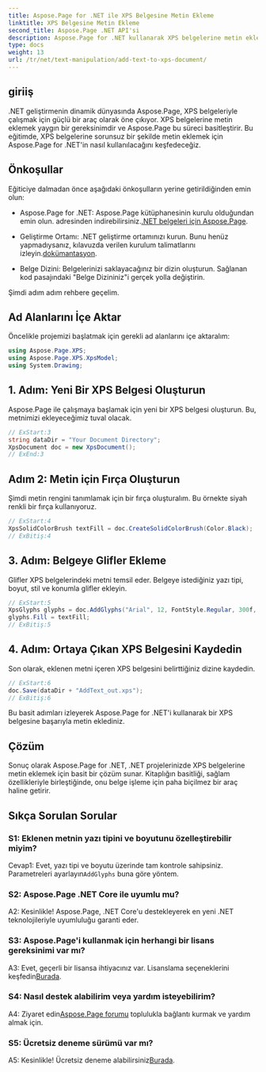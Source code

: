 ```yaml
---
title: Aspose.Page for .NET ile XPS Belgesine Metin Ekleme
linktitle: XPS Belgesine Metin Ekleme
second_title: Aspose.Page .NET API'si
description: Aspose.Page for .NET kullanarak XPS belgelerine metin eklemeye ilişkin adım adım kılavuzu keşfedin. .NET projelerinizi zahmetsizce geliştirin.
type: docs
weight: 13
url: /tr/net/text-manipulation/add-text-to-xps-document/
---
```

## giriiş

.NET geliştirmenin dinamik dünyasında Aspose.Page, XPS belgeleriyle çalışmak için güçlü bir araç olarak öne çıkıyor. XPS belgelerine metin eklemek yaygın bir gereksinimdir ve Aspose.Page bu süreci basitleştirir. Bu eğitimde, XPS belgelerine sorunsuz bir şekilde metin eklemek için Aspose.Page for .NET'in nasıl kullanılacağını keşfedeceğiz.

## Önkoşullar

Eğiticiye dalmadan önce aşağıdaki önkoşulların yerine getirildiğinden emin olun:

- Aspose.Page for .NET: Aspose.Page kütüphanesinin kurulu olduğundan emin olun. adresinden indirebilirsiniz.[.NET belgeleri için Aspose.Page](https://reference.aspose.com/page/net/).

-  Geliştirme Ortamı: .NET geliştirme ortamınızı kurun. Bunu henüz yapmadıysanız, kılavuzda verilen kurulum talimatlarını izleyin.[dokümantasyon](https://reference.aspose.com/page/net/).

- Belge Dizini: Belgelerinizi saklayacağınız bir dizin oluşturun. Sağlanan kod pasajındaki "Belge Dizininiz"i gerçek yolla değiştirin.

Şimdi adım adım rehbere geçelim.

## Ad Alanlarını İçe Aktar

Öncelikle projemizi başlatmak için gerekli ad alanlarını içe aktaralım:

```csharp
using Aspose.Page.XPS;
using Aspose.Page.XPS.XpsModel;
using System.Drawing;
```

## 1. Adım: Yeni Bir XPS Belgesi Oluşturun

Aspose.Page ile çalışmaya başlamak için yeni bir XPS belgesi oluşturun. Bu, metnimizi ekleyeceğimiz tuval olacak.

```csharp
// ExStart:3
string dataDir = "Your Document Directory";
XpsDocument doc = new XpsDocument();
// ExEnd:3
```

## Adım 2: Metin için Fırça Oluşturun

Şimdi metin rengini tanımlamak için bir fırça oluşturalım. Bu örnekte siyah renkli bir fırça kullanıyoruz.

```csharp
// ExStart:4
XpsSolidColorBrush textFill = doc.CreateSolidColorBrush(Color.Black);
// ExBitiş:4
```

## 3. Adım: Belgeye Glifler Ekleme

Glifler XPS belgelerindeki metni temsil eder. Belgeye istediğiniz yazı tipi, boyut, stil ve konumla glifler ekleyin.

```csharp
// ExStart:5
XpsGlyphs glyphs = doc.AddGlyphs("Arial", 12, FontStyle.Regular, 300f, 450f, "Hello World!");
glyphs.Fill = textFill;
// ExBitiş:5
```

## 4. Adım: Ortaya Çıkan XPS Belgesini Kaydedin

Son olarak, eklenen metni içeren XPS belgesini belirttiğiniz dizine kaydedin.

```csharp
// ExStart:6
doc.Save(dataDir + "AddText_out.xps");
// ExBitiş:6
```

Bu basit adımları izleyerek Aspose.Page for .NET'i kullanarak bir XPS belgesine başarıyla metin eklediniz.

## Çözüm

Sonuç olarak Aspose.Page for .NET, .NET projelerinizde XPS belgelerine metin eklemek için basit bir çözüm sunar. Kitaplığın basitliği, sağlam özellikleriyle birleştiğinde, onu belge işleme için paha biçilmez bir araç haline getirir.

## Sıkça Sorulan Sorular

### S1: Eklenen metnin yazı tipini ve boyutunu özelleştirebilir miyim?

 Cevap1: Evet, yazı tipi ve boyutu üzerinde tam kontrole sahipsiniz. Parametreleri ayarlayın`AddGlyphs` buna göre yöntem.

### S2: Aspose.Page .NET Core ile uyumlu mu?

A2: Kesinlikle! Aspose.Page, .NET Core'u destekleyerek en yeni .NET teknolojileriyle uyumluluğu garanti eder.

### S3: Aspose.Page'i kullanmak için herhangi bir lisans gereksinimi var mı?

 A3: Evet, geçerli bir lisansa ihtiyacınız var. Lisanslama seçeneklerini keşfedin[Burada](https://purchase.aspose.com/buy).

### S4: Nasıl destek alabilirim veya yardım isteyebilirim?

 A4: Ziyaret edin[Aspose.Page forumu](https://forum.aspose.com/c/page/39) toplulukla bağlantı kurmak ve yardım almak için.

### S5: Ücretsiz deneme sürümü var mı?

 A5: Kesinlikle! Ücretsiz deneme alabilirsiniz[Burada](https://releases.aspose.com/).